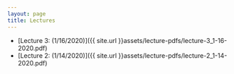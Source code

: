```yaml
---
layout: page
title: Lectures
---
```

 - [Lecture 3: (1/16/2020)]({{ site.url }}assets/lecture-pdfs/lecture-3_1-16-2020.pdf)
 - [Lecture 2: (1/14/2020)]({{ site.url }}assets/lecture-pdfs/lecture-2_1-14-2020.pdf)